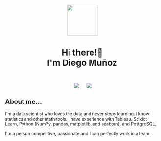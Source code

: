 <p align="center">
 <img src = "./assets/logo_diego.png" width = 100> 
 <h1 align="center">Hi there!👋 <br>I'm Diego Muñoz</h1>
 
</p>
<br>
<p align='center'>
&nbsp;&nbsp;&nbsp;&nbsp;
  <a href="https://www.linkedin.com/in/diego-alejandro-mu%C3%B1oz-camayo-b217911b7/"><img src="https://img.shields.io/badge/linkedin-%230077B5.svg?&style=for-the-badge&logo=linkedin&logoColor=white" /></a>&nbsp;&nbsp;&nbsp;
  &nbsp;
  <a href="https://platzi.com/p/diego51alejo1/"><img src="https://img.shields.io/badge/Platzi-98CA3F.svg?&style=for-the-badge&logo=platzi&logoColor=white" /></a>&nbsp;&nbsp;&nbsp;&nbsp;

 
<h2> About me...</h2>

<p align="left">I'm a data scientist who loves the data and never stops learning. I know statistics and other math tools. I have experience with Tableau, Scikict Learn, Python (NumPy, pandas, matplotlib, and seaborn), and PostgreSQL.

I'm a person competitive, passionate and I can perfectly work in a team.</p>
